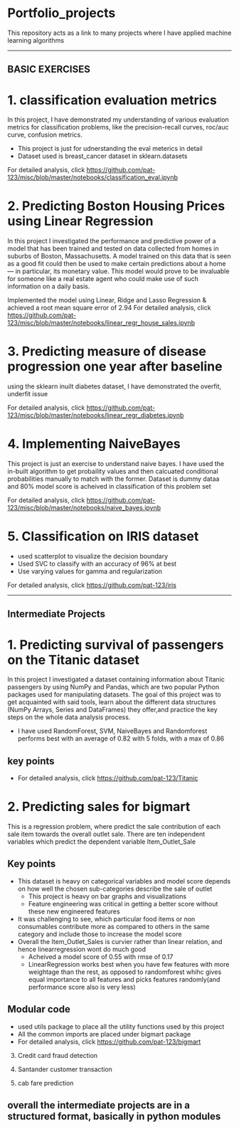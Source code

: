 # Portfolio_projects
This repository acts as a link to many projects where I have applied machine learning algorithms

----------------------------------------------------
BASIC EXERCISES
---------------------------------------------------
# 1. classification evaluation metrics

In this project, I have demonstrated my understanding of various evaluation metrics for classification problems, like the precision-recall curves, roc/auc curve, confusion metrics.
- This project is just for udnerstanding the eval meterics in detail
- Dataset used is breast_cancer dataset in sklearn.datasets

For detailed analysis, click https://github.com/pat-123/misc/blob/master/notebooks/classification_eval.ipynb

# 2. Predicting Boston Housing Prices using Linear Regression

In this project I investigated the performance and predictive power of a model that has been trained and tested on data collected from homes in suburbs of Boston, Massachusetts. A model trained on this data that is seen as a good fit could then be used to make certain predictions about a home — in particular, its monetary value. This model would prove to be invaluable for someone like a real estate agent who could make use of such information on a daily basis.

Implemented the model using Linear, Ridge and Lasso Regression & achieved a root mean square error of 2.94
For detailed analysis, click https://github.com/pat-123/misc/blob/master/notebooks/linear_regr_house_sales.ipynb

# 3. Predicting measure of disease progression one year after baseline

using the sklearn inuilt diabetes dataset, I have demonstrated the overfit, underfit issue

For detailed analysis, click https://github.com/pat-123/misc/blob/master/notebooks/linear_regr_diabetes.ipynb

# 4. Implementing NaiveBayes

This project is just an exercise to understand naive bayes. I have used the in-built algorithm to get probaility values and then calcuated conditional probabilities manually to match with the former.
Dataset is dummy dataa and 80% model score is acheived in classification of this problem set

For detailed analysis, click https://github.com/pat-123/misc/blob/master/notebooks/naive_bayes.ipynb

# 5. Classification on IRIS dataset

- used scatterplot to visualize the decision boundary
- Used SVC to classify with an accuracy of 96% at best 
- Use varying values for gamma and regularization

For detailed analysis, click https://github.com/pat-123/iris

--------------------------------------------------------------------------
Intermediate Projects
--------------------------------------------------------------------------
# 1. Predicting survival of passengers on the Titanic dataset

In this project I investigated a dataset containing information about Titanic passengers by using NumPy and Pandas, which are two popular Python packages used for manipulating datasets. The goal of this project was to get acquainted with said tools, learn about the different data structures (NumPy Arrays, Series and DataFrames) they offer,and practice the key steps on the whole data analysis process.
- I have used RandomForest, SVM, NaiveBayes and Randomforest performs best with an average of 0.82 with 5 folds, with a max of 0.86
## key points

- For detailed analysis, click https://github.com/pat-123/Titanic

# 2. Predicting sales for bigmart
This is a regression problem, where predict the sale contribution of each sale item towards the overall outlet sale.
There are ten independent variables which predict the dependent variable Item_Outlet_Sale
## Key points
- This dataset is heavy on categorical variables and model score depends on how well the chosen sub-categories describe the sale of outlet
  - This project is heavy on bar graphs and visualizations
  - Feature engineering was critical in getting a better score without these new engineered features
- It was challenging to see, which particular food items or non consumables contribute more as compared to others in the same category and include those to increase the model score
- Overall the Item_Outlet_Sales is curvier rather than linear relation, and hence linearregression wont do much good
  - Acheived a model score of 0.55 with rmse of 0.17
  - LinearRegression works best when you have few features with more weightage than the rest, as opposed to randomforest whihc gives equal importance to all features and picks features randomly(and performance score also is very less)

## Modular code
- used utils package to place all the utility functions used by this project
- All the common imports are placed under bigmart package
- For detailed analysis, click https://github.com/pat-123/bigmart

3. Credit card fraud detection

4. Santander customer transaction

5. cab fare prediction


## overall the intermediate projects are in a structured format, basically in python modules 
